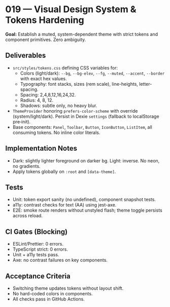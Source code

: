# 019 — Visual Design System & Tokens Hardening

**Goal:** Establish a muted, system-dependent theme with strict tokens and component primitives. Zero ambiguity.

## Deliverables

- `src/styles/tokens.css` defining CSS variables for:
  - Colors (light/dark): `--bg`, `--bg-elev`, `--fg`, `--muted`, `--accent`, `--border` with exact hex values.
  - Typography: font stacks, sizes (rem scale), line-heights, letter-spacing.
  - Spacing: 2,4,8,12,16,24,32.
  - Radius: 4, 8, 12.
  - Shadows: subtle only, no heavy blur.
- `ThemeProvider` honoring `prefers-color-scheme` with override (system/light/dark). Persist in Dexie `settings` (fallback to localStorage pre‑init).
- Base components: `Panel`, `Toolbar`, `Button`, `IconButton`, `ListItem`, all consuming tokens. No inline color literals.

## Implementation Notes

- Dark: slightly lighter foreground on darker bg. Light: inverse. No neon, no gradients.
- Apply tokens globally on `:root` and `[data-theme]`.

## Tests

- Unit: token export sanity (no undefined), component snapshot tests.
- a11y: contrast checks for text (AA) using jest-axe.
- E2E: smoke route renders without unstyled flash; theme toggle persists across reload.

## CI Gates (Blocking)

- ESLint/Prettier: 0 errors.
- TypeScript strict: 0 errors.
- Unit + a11y tests pass.
- Axe: no contrast failures on key components.

## Acceptance Criteria

- Switching theme updates tokens without layout shift.
- No hard-coded colors in components.
- All checks pass in GitHub Actions.
